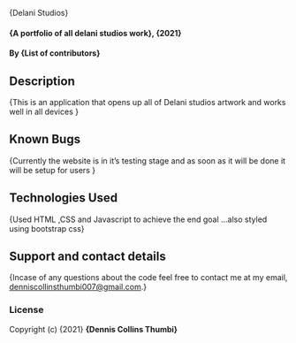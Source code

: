  {Delani Studios}
#### {A portfolio of all delani studios work}, {2021}
#### By **{List of contributors}**
## Description
{This is an application that opens up all of Delani studios artwork and works well in all devices }
## Known Bugs
{Currently the website is in it’s testing stage and as soon as it will be done it will be setup for users }
## Technologies Used
{Used HTML ,CSS and Javascript to achieve the end goal ...also styled using bootstrap css}
## Support and contact details
{Incase of any questions about the code feel free to contact me at my email, denniscollinsthumbi007@gmail.com.}
### License
Copyright (c) {2021} **{Dennis Collins Thumbi}**

